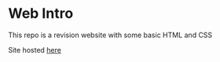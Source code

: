 # Web Intro

This repo is a revision website with some basic HTML and CSS

Site hosted [here](https://waimea-obrownrigg.github.io/200dtd-web-intro/)